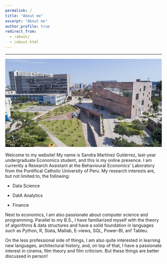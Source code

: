 ```yaml
---
permalink: /
title: "About me"
excerpt: "About me"
author_profile: true
redirect_from: 
  - /about/
  - /about.html
---
```


______

![PUCP](images/pucp.jpg) 



Welcome to my website! My name is Sandra Martínez Gutiérrez, last-year undergraduate Economics student, and this is my online presence. I am currently a Research Assistant at the Behavioural Economics' Laboratory from the Pontifical Catholic University of Peru. My research interests are, but not limited to, the following:

* Data Science

* DatA Analytics

* Finance


Next to economics, I am also passionate about computer science and programming. Parallel to my B.S., I have familiarized myself with the theory of algorithms & data structures and have a solid foundation in languages such as Python, R, Stata, Matlab, E-views, SQL, Power-BI, anf Tableu.


On the less professional side of things, I am also quite interested in learning new languages, architectural history, and, on top of that, I have a passionate interest in cinema, film theory and film criticism. But these things are better discussed in person!
